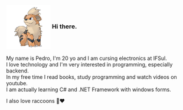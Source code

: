 ### <img align="center" height="120" width="120" src="058.png" > <!-- <img align="right" src="https://github-readme-stats.vercel.app/api?username=pedrosantosz&show_icons=true&theme=dracula&line_height=27" alt="**pedrosantosz** github stats"/> --> Hi there.

<!--<img src="https://img.shields.io/static/v1?label=Overview&message=pedrosantosz&color=f8efd4&style=for-the-badge&logo=GitHub">-->

<p>
My name is Pedro, I'm 20 yo and I am cursing electronics at IFSul.<br/>
I love technology and I'm very interested in programming, especially backend.<br/>
In my free time I read books, study programming and watch videos on youtube.<br/>
I am actually learning C# and .NET Framework with windows forms.

I also love raccoons 🦝❤
</p>
